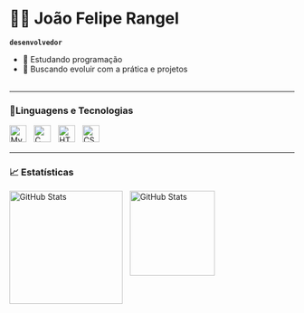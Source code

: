 # 👨‍💻 João Felipe Rangel

**`desenvolvedor `**

- 📘 Estudando programação
- 🚀 Buscando evoluir com a prática e projetos
<br> <br>
---
### 🤖Linguagens e Tecnologias

<img 
    align="left"
    title= "MySQL"
    alt="MySQL"
    width= 30px
    style="padding-right: 10px;" 
    src="https://cdn.jsdelivr.net/gh/devicons/devicon@latest/icons/mysql/mysql-original.svg" 
/>
        
 <img 
    align="left"
    title= "C"
    alt="C"
    width= 30px
    style="padding-right: 10px;" 
    src="https://cdn.jsdelivr.net/gh/devicons/devicon@latest/icons/c/c-original.svg" 
/>

<img 
    align="left"
    title= "HTML"
    alt="HTML"
    width= 30px
    style="padding-right: 10px;" 
    src="https://cdn.jsdelivr.net/gh/devicons/devicon@latest/icons/html5/html5-original.svg"
/>

<img 
    align="left" 
    title= "CSS"
    alt="CSS"
    width= 30px
    style="padding-right: 10px;" 
    src="https://cdn.jsdelivr.net/gh/devicons/devicon@latest/icons/css3/css3-original.svg" 
/>

<br> <br>

---
### 📈 Estatísticas

 <img 
    align="left"
    alt="GitHub Stats"
    height= 200px
    style="padding-right: 10px;" 
    src="https://github-readme-stats.vercel.app/api?username=joaorangell&show_icons=true&locale=pt-br&theme=tokyonight&include_all_commits=false" 
/>

<img 
      align="left" 
      alt="GitHub Stats" 
      height="150" 
      src="https://github-readme-stats.vercel.app/api/top-langs/?username=joaorangell&theme=tokyonight&layout=compact&custom_title=Technologies&langs_count=9" 
  />
